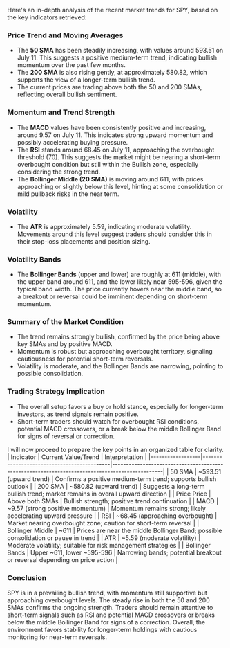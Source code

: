 Here's an in-depth analysis of the recent market trends for SPY, based on the key indicators retrieved:

### Price Trend and Moving Averages
- The **50 SMA** has been steadily increasing, with values around 593.51 on July 11. This suggests a positive medium-term trend, indicating bullish momentum over the past few months.
- The **200 SMA** is also rising gently, at approximately 580.82, which supports the view of a longer-term bullish trend.
- The current prices are trading above both the 50 and 200 SMAs, reflecting overall bullish sentiment.

### Momentum and Trend Strength
- The **MACD** values have been consistently positive and increasing, around 9.57 on July 11. This indicates strong upward momentum and possibly accelerating buying pressure.
- The **RSI** stands around 68.45 on July 11, approaching the overbought threshold (70). This suggests the market might be nearing a short-term overbought condition but still within the Bullish zone, especially considering the strong trend.
- The **Bollinger Middle (20 SMA)** is moving around 611, with prices approaching or slightly below this level, hinting at some consolidation or mild pullback risks in the near term.

### Volatility
- The **ATR** is approximately 5.59, indicating moderate volatility. Movements around this level suggest traders should consider this in their stop-loss placements and position sizing.

### Volatility Bands
- The **Bollinger Bands** (upper and lower) are roughly at 611 (middle), with the upper band around 611, and the lower likely near 595-596, given the typical band width. The price currently hovers near the middle band, so a breakout or reversal could be imminent depending on short-term momentum.

### Summary of the Market Condition
- The trend remains strongly bullish, confirmed by the price being above key SMAs and by positive MACD.
- Momentum is robust but approaching overbought territory, signaling cautiousness for potential short-term reversals.
- Volatility is moderate, and the Bollinger Bands are narrowing, pointing to possible consolidation.

### Trading Strategy Implication
- The overall setup favors a buy or hold stance, especially for longer-term investors, as trend signals remain positive.
- Short-term traders should watch for overbought RSI conditions, potential MACD crossovers, or a break below the middle Bollinger Band for signs of reversal or correction.

I will now proceed to prepare the key points in an organized table for clarity.
| Indicator        | Current Value/Trend                         | Interpretation                                                                                 |
|------------------|--------------------------------------------|------------------------------------------------------------------------------------------------|
| 50 SMA           | ~593.51 (upward trend)                     | Confirms a positive medium-term trend; supports bullish outlook                            |
| 200 SMA          | ~580.82 (upward trend)                     | Suggests a long-term bullish trend; market remains in overall upward direction            |
| Price Price      | Above both SMAs                            | Bullish strength; positive trend continuation                                                 |
| MACD             | ~9.57 (strong positive momentum)         | Momentum remains strong; likely accelerating upward pressure                            |
| RSI              | ~68.45 (approaching overbought)          | Market nearing overbought zone; caution for short-term reversal                                      |
| Bollinger Middle | ~611                                       | Prices are near the middle Bollinger Band; possible consolidation or pause in trend             |
| ATR              | ~5.59 (moderate volatility)              | Moderate volatility; suitable for risk management strategies                                |
| Bollinger Bands  | Upper ~611, lower ~595-596             | Narrowing bands; potential breakout or reversal depending on price action                   |

### Conclusion
SPY is in a prevailing bullish trend, with momentum still supportive but approaching overbought levels. The steady rise in both the 50 and 200 SMAs confirms the ongoing strength. Traders should remain attentive to short-term signals such as RSI and potential MACD crossovers or breaks below the middle Bollinger Band for signs of a correction. Overall, the environment favors stability for longer-term holdings with cautious monitoring for near-term reversals.